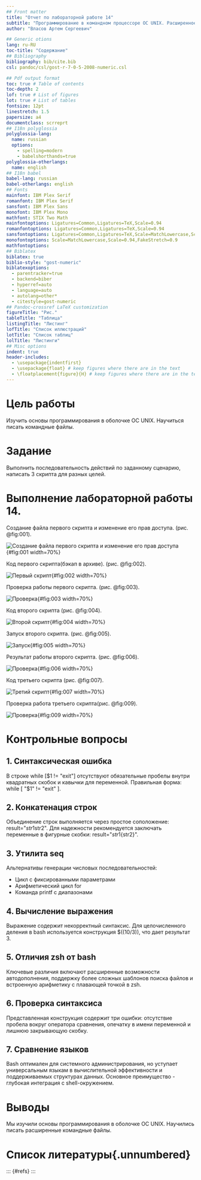 ```yaml
---
## Front matter
title: "Отчет по лабораторной работе 14"
subtitle: "Программирование в командном процессоре ОС UNIX. Расширенное программирование."
author: "Власов Артем Сергеевич"

## Generic otions
lang: ru-RU
toc-title: "Содержание"
## Bibliography
bibliography: bib/cite.bib
csl: pandoc/csl/gost-r-7-0-5-2008-numeric.csl

## Pdf output format
toc: true # Table of contents
toc-depth: 2
lof: true # List of figures
lot: true # List of tables
fontsize: 12pt
linestretch: 1.5
papersize: a4
documentclass: scrreprt
## I18n polyglossia
polyglossia-lang:
  name: russian
  options:
    - spelling=modern
    - babelshorthands=true
polyglossia-otherlangs:
  name: english
## I18n babel
babel-lang: russian
babel-otherlangs: english
## Fonts
mainfont: IBM Plex Serif
romanfont: IBM Plex Serif
sansfont: IBM Plex Sans
monofont: IBM Plex Mono
mathfont: STIX Two Math
mainfontoptions: Ligatures=Common,Ligatures=TeX,Scale=0.94
romanfontoptions: Ligatures=Common,Ligatures=TeX,Scale=0.94
sansfontoptions: Ligatures=Common,Ligatures=TeX,Scale=MatchLowercase,Scale=0.94
monofontoptions: Scale=MatchLowercase,Scale=0.94,FakeStretch=0.9
mathfontoptions:
## Biblatex
biblatex: true
biblio-style: "gost-numeric"
biblatexoptions:
  - parentracker=true
  - backend=biber
  - hyperref=auto
  - language=auto
  - autolang=other*
  - citestyle=gost-numeric
## Pandoc-crossref LaTeX customization
figureTitle: "Рис."
tableTitle: "Таблица"
listingTitle: "Листинг"
lofTitle: "Список иллюстраций"
lotTitle: "Список таблиц"
lolTitle: "Листинги"
## Misc options
indent: true
header-includes:
  - \usepackage{indentfirst}
  - \usepackage{float} # keep figures where there are in the text
  - \floatplacement{figure}{H} # keep figures where there are in the text
---
```


# Цель работы

Изучить основы программирования в оболочке ОС UNIX. Научиться писать командные файлы.

# Задание

Выполнить последовательность действий по заданному сценарию, написать 3 скрипта для разных целей.


# Выполнение лабораторной работы 14.

Создание файла первого скрипта и изменение его прав доступа. (рис. @fig:001).

![Создание файла первого скрипта и изменение его прав доступа](image/1.png){#fig:001 width=70%}

Код первого скрипта(бэкап в архиве). (рис. @fig:002).

![Первый скрипт](image/2.png){#fig:002 width=70%}

Проверка работы первого скрипта. (рис. @fig:003).

![Проверка](image/3.png){#fig:003 width=70%}

Код второго скрипта (рис. @fig:004).

![Второй скрипт](image/4.png){#fig:004 width=70%}

Запуск второго скрипта. (рис. @fig:005).

![Запуск](image/5.png){#fig:005 width=70%}

Результат работы второго скрипта. (рис. @fig:006).

![Проверка](image/6.png){#fig:006 width=70%}

Код третьего скрипта (рис. @fig:007).

![Третий скрипт](image/8.png){#fig:007 width=70%}
	
Проверка работа третьего скрипта(рис. @fig:009).

![Проверка](image/7.png){#fig:009 width=70%}



# Контрольные вопросы

## 1. Синтаксическая ошибка

В строке while [$1 != "exit"] отсутствуют обязательные пробелы внутри квадратных скобок и кавычки для переменной. Правильная форма: while [ "$1" != "exit" ].

## 2. Конкатенация строк

Объединение строк выполняется через простое соположение: result="$str1$str2". Для надежности рекомендуется заключать переменные в фигурные скобки: result="${str1}${str2}".

## 3. Утилита seq

Альтернативы генерации числовых последовательностей:
- Цикл с фиксированными параметрами
- Арифметический цикл for
- Команда printf с диапазонами

## 4. Вычисление выражения

Выражение содержит некорректный синтаксис. Для целочисленного деления в bash используется конструкция $((10/3)), что дает результат 3.

## 5. Отличия zsh от bash

Ключевые различия включают расширенные возможности автодополнения, поддержку более сложных шаблонов поиска файлов и встроенную арифметику с плавающей точкой в zsh.

## 6. Проверка синтаксиса

Представленная конструкция содержит три ошибки: отсутствие пробела вокруг оператора сравнения, опечатку в имени переменной и лишнюю закрывающую скобку.

## 7. Сравнение языков

Bash оптимален для системного администрирования, но уступает универсальным языкам в вычислительной эффективности и поддерживаемых структурах данных. Основное преимущество - глубокая интеграция с shell-окружением.
	
# Выводы

Мы изучили основы программирования в оболочке ОС UNIX. Научились писать расширенные командные файлы.

# Список литературы{.unnumbered}

::: {#refs}
:::
